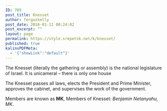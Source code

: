 ```yaml
---
ID: 705
post_title: Knesset
author: ferguskelly
post_date: 2016-01-11 00:24:02
post_excerpt: ""
layout: page
permalink: https://style.srepetsk.net/k/knesset/
published: true
kalinsPDFMeta:
  - '{"showLink":"default"}'
---
```

The Knesset (literally the gathering or assembly) is the national legislature of Israel. It is unicameral – there is only one house

The Knesset passes all laws, elects the President and Prime Minister, approves the cabinet, and supervises the work of the government.

Members are known as <strong>MK</strong>, Members of Knesset: <em>Benjamin Netanyahu, MK</em>.
